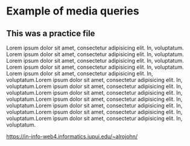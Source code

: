# Example of media queries

## This was a practice file

Lorem ipsum dolor sit amet, consectetur adipisicing elit. In, voluptatum.
Lorem ipsum dolor sit amet, consectetur adipisicing elit. In, voluptatum.
Lorem ipsum dolor sit amet, consectetur adipisicing elit. In, voluptatum.
Lorem ipsum dolor sit amet, consectetur adipisicing elit. In, voluptatum.
Lorem ipsum dolor sit amet, consectetur adipisicing elit. In, voluptatum.Lorem ipsum dolor sit amet, consectetur adipisicing elit. In, voluptatum.Lorem ipsum dolor sit amet, consectetur adipisicing elit. In, voluptatum.Lorem ipsum dolor sit amet, consectetur adipisicing elit. In, voluptatum.Lorem ipsum dolor sit amet, consectetur adipisicing elit. In, voluptatum.Lorem ipsum dolor sit amet, consectetur adipisicing elit. In, voluptatum.Lorem ipsum dolor sit amet, consectetur adipisicing elit. In, voluptatum.Lorem ipsum dolor sit amet, consectetur adipisicing elit. In, voluptatum.


https://in-info-web4.informatics.iupui.edu/~alrojohn/
